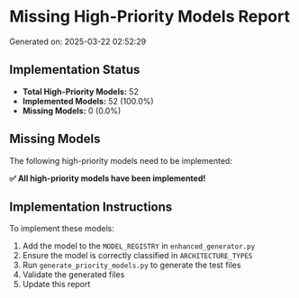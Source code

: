 # Missing High-Priority Models Report

Generated on: 2025-03-22 02:52:29

## Implementation Status

- **Total High-Priority Models:** 52
- **Implemented Models:** 52 (100.0%)
- **Missing Models:** 0 (0.0%)

## Missing Models

The following high-priority models need to be implemented:

**✅ All high-priority models have been implemented!**

## Implementation Instructions

To implement these models:

1. Add the model to the `MODEL_REGISTRY` in `enhanced_generator.py`
2. Ensure the model is correctly classified in `ARCHITECTURE_TYPES`
3. Run `generate_priority_models.py` to generate the test files
4. Validate the generated files
5. Update this report

